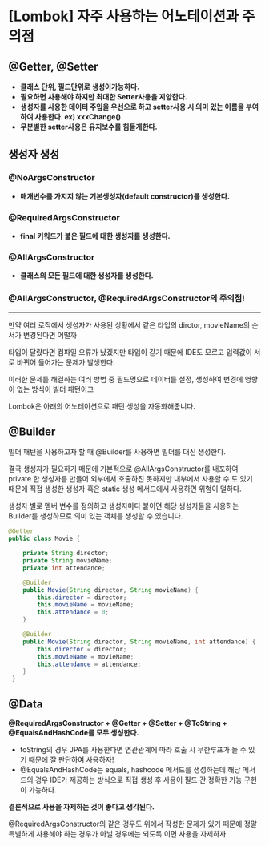 # [Lombok] 자주 사용하는 어노테이션과 주의점

## @Getter, @Setter
* __클래스 단위, 필드단위로 생성이가능하다.__
* __필요하면 사용해야 하지만 최대한 Setter사용을 지양한다.__
* __생성자를 사용한 데이터 주입을 우선으로 하고 setter사용 시 의미 있는 이름을 부여하여 사용한다. ex) xxxChange()__
* __무분별한 setter사용은 유지보수를 힘들게한다.__

## 생성자 생성
### @NoArgsConstructor
* __매개변수를 가지지 않는 기본생성자(default constructor)를 생성한다.__
### @RequiredArgsConstructor
* __final 키워드가 붙은 필드에 대한 생성자를 생성한다.__
### @AllArgsConstructor
* __클래스의 모든 필드에 대한 생성자를 생성한다.__

### @AllArgsConstructor, @RequiredArgsConstructor의 주의점!
---
만약 여러 로직에서 생성자가 사용된 상황에서 같은 타입의 dirctor, movieName의 순서가 변경된다면 어떨까

타입이 달랐다면 컴파일 오류가 났겠지만 타입이 같기 때문에 IDE도 모르고 입력값이 서로 바뀌어 들어가는 문제가 발생한다. 

이러한 문제를 해결하는 여러 방법 중 필드명으로 데이터를 설정, 생성하여 변경에 영향이 없는 방식이 빌더 패턴이고

Lombok은 아래의 어노테이션으로 패턴 생성을 자동화해줍니다.

## @Builder
빌더 패턴을 사용하고자 할 때 @Builder를 사용하면 빌더를 대신 생성한다. 

결국 생성자가 필요하기 때문에 기본적으로 @AllArgsConstructor를 내포하여 private 한 생성자를 만들어 외부에서 호출하진 못하지만 내부에서 사용할 수 도 있기 때문에 직접 생성한 생성자 혹은 static 생성 메서드에서 사용하면 위험이 덜하다. 

생성자 별로 멤버 변수를 정의하고 생성자마다 붙이면 해당 생성자들을 사용하는 Builder를 생성하므로 의미 있는 객체를 생성할 수 있습니다.

```java
@Getter
public class Movie {

    private String director;
    private String movieName;
    private int attendance;

    @Builder
    public Movie(String director, String movieName) {
        this.director = director;
        this.movieName = movieName;
        this.attendance = 0;		
    }

    @Builder
    public Movie(String director, String movieName, int attendance) {
        this.director = director;
        this.movieName = movieName;
        this.attendance = attendance;
    }
 }
 ```
## @Data
__@RequiredArgsConstructor + @Getter + @Setter + @ToString + @EqualsAndHashCode를 모두 생성한다.__
* toString의 경우 JPA를 사용한다면 연관관계에 따라 호출 시 무한루프가 돌 수 있기 때문에 잘 판단하여 사용하자! 
* @EqualsAndHashCode는 equals, hashcode 메서드를 생성하는데 해당 메서드의 경우 IDE가 제공하는 방식으로  직접 생성 후 사용이 필드 간 정확한 기능 구현이 가능하다. 

__결론적으로 사용을 자제하는 것이 좋다고 생각된다.__

@RequiredArgsConstructor의 같은 경우도
위에서 작성한 문제가 있기 때문에 정말 특별하게 사용해야 하는 경우가 아닐 경우에는 되도록 이면 사용을 자제하자. 



